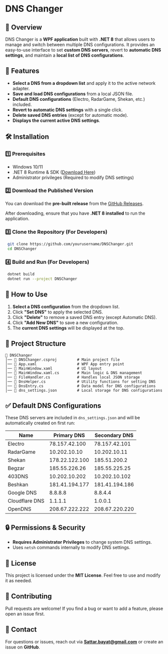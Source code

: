 # DNS Changer

## 📌 Overview

DNS Changer is a **WPF application** built with **.NET 8** that allows users to manage and switch between multiple DNS configurations. It provides an easy-to-use interface to set **custom DNS servers**, revert to **automatic DNS settings**, and maintain a **local list of DNS configurations**.

## 🚀 Features

- **Select a DNS from a dropdown list** and apply it to the active network adapter.
- **Save and load DNS configurations** from a local JSON file.
- **Default DNS configurations** (Electro, RadarGame, Shekan, etc.) included.
- **Revert to automatic DNS settings** with a single click.
- **Delete saved DNS entries** (except for automatic mode).
- **Displays the current active DNS settings**.

## 🛠️ Installation

### **1️⃣ Prerequisites**

- Windows 10/11
- .NET 8 Runtime & SDK ([Download Here](https://dotnet.microsoft.com/en-us/download/dotnet/8.0))
- Administrator privileges (Required to modify DNS settings)

### **2️⃣ Download the Published Version**

You can download the **pre-built release** from the [GitHub Releases](https://github.com/Ar4mus/DNSChanger/releases/tag/Latest). 

After downloading, ensure that you have **.NET 8 installed** to run the application.

### **3️⃣ Clone the Repository (For Developers)**

```sh
 git clone https://github.com/yourusername/DNSChanger.git
 cd DNSChanger
```

### **4️⃣ Build and Run (For Developers)**

```sh
 dotnet build
 dotnet run --project DNSChanger
```

## 🎯 How to Use

1. **Select a DNS configuration** from the dropdown list.
2. Click **"Set DNS"** to apply the selected DNS.
3. Click **"Delete"** to remove a saved DNS entry (except Automatic DNS).
4. Click **"Add New DNS"** to save a new configuration.
5. The **current DNS settings** will be displayed at the top.

## 📂 Project Structure

```
📁 DNSChanger
│── 📄 DNSChanger.csproj         # Main project file
│── 📄 App.xaml                  # WPF App entry point
│── 📄 MainWindow.xaml           # UI layout
│── 📄 MainWindow.xaml.cs        # Main logic & DNS management
│── 📄 FileHandler.cs            # Handles local JSON storage
│── 📄 DnsHelper.cs              # Utility functions for setting DNS
│── 📄 DnsEntry.cs               # Data model for DNS configurations
│── 📄 dns_settings.json         # Local storage for DNS configurations
```

## ✅ Default DNS Configurations

These DNS servers are included in `dns_settings.json` and will be automatically created on first run:

| Name           | Primary DNS    | Secondary DNS  |
| -------------- | -------------- | -------------- |
| Electro        | 78.157.42.100  | 78.157.42.101  |
| RadarGame      | 10.202.10.10   | 10.202.10.11   |
| Shekan         | 178.22.122.100 | 185.51.200.2   |
| Begzar         | 185.55.226.26  | 185.55.225.25  |
| 403DNS         | 10.202.10.202  | 10.202.10.102  |
| Beshkan        | 181.41.194.177 | 181.41.194.186 |
| Google DNS     | 8.8.8.8        | 8.8.4.4        |
| Cloudflare DNS | 1.1.1.1        | 1.0.0.1        |
| OpenDNS        | 208.67.222.222 | 208.67.220.220 |

## 🔒 Permissions & Security

- **Requires Administrator Privileges** to change system DNS settings.
- Uses `netsh` commands internally to modify DNS settings.

## 📜 License

This project is licensed under the **MIT License**. Feel free to use and modify it as needed.

## 🤝 Contributing

Pull requests are welcome! If you find a bug or want to add a feature, please open an issue first.

## 📧 Contact
For questions or issues, reach out via **[Sattar.bayat@gmail.com](mailto:Sattar.bayat@gmail.com)** or create an issue on **GitHub**.

